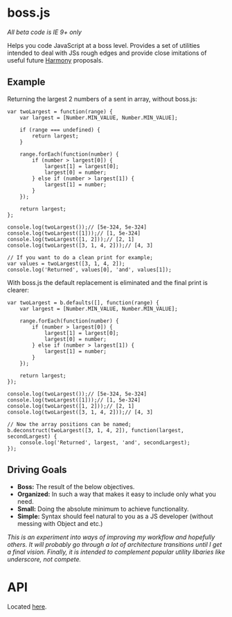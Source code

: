 boss.js
=======

*All beta code is IE 9+ only*

Helps you code JavaScript at a boss level. Provides a set of utilities intended to deal with JSs rough edges and provide close imitations of useful future [Harmony](http://wiki.ecmascript.org/doku.php?id=harmony:specification_drafts) proposals.

Example
-------
Returning the largest 2 numbers of a sent in array, without boss.js:

    var twoLargest = function(range) {
        var largest = [Number.MIN_VALUE, Number.MIN_VALUE];

        if (range === undefined) {
            return largest;
        }

        range.forEach(function(number) {
            if (number > largest[0]) {
                largest[1] = largest[0];
                largest[0] = number;
            } else if (number > largest[1]) {
                largest[1] = number;
            }
        });

        return largest;
    };

    console.log(twoLargest());// [5e-324, 5e-324]
    console.log(twoLargest([1]));// [1, 5e-324]
    console.log(twoLargest([1, 2]));// [2, 1]
    console.log(twoLargest([3, 1, 4, 2]));// [4, 3]

    // If you want to do a clean print for example;
    var values = twoLargest([3, 1, 4, 2]);
    console.log('Returned', values[0], 'and', values[1]);

With boss.js the default replacement is eliminated and the final print is clearer:

    var twoLargest = b.defaults([], function(range) {
        var largest = [Number.MIN_VALUE, Number.MIN_VALUE];

        range.forEach(function(number) {
            if (number > largest[0]) {
                largest[1] = largest[0];
                largest[0] = number;
            } else if (number > largest[1]) {
                largest[1] = number;
            }
        });

        return largest;
    });

    console.log(twoLargest());// [5e-324, 5e-324]
    console.log(twoLargest([1]));// [1, 5e-324]
    console.log(twoLargest([1, 2]));// [2, 1]
    console.log(twoLargest([3, 1, 4, 2]));// [4, 3]

    // Now the array positions can be named;
    b.deconstruct(twoLargest([3, 1, 4, 2]), function(largest, secondLargest) {
        console.log('Returned', largest, 'and', secondLargest);
    });

Driving Goals
-------------

* **Boss:** The result of the below objectives.
* **Organized:** In such a way that makes it easy to include only what you need.
* **Small:** Doing the absolute minimum to achieve functionality.
* **Simple:** Syntax should feel natural to you as a JS developer (without messing with Object and etc.)

*This is an experiment into ways of improving my workflow and hopefully others. It will probably go through a lot of architecture transitions until I get a final vision. Finally, it is intended to complement popular utility libaries like underscore, not compete.*

API
===

Located [here](https://github.com/Jacob-Friesen/boss.js/blob/master/docs/boss.md).
